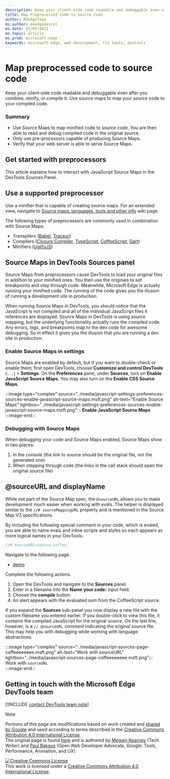 ```yaml
---
description: Keep your client-side code readable and debuggable even after you combine, minify, or compile it.
title: Map Preprocessed Code to Source Code
author: MSEdgeTeam
ms.author: msedgedevrel
ms.date: 01/07/2021
ms.topic: article
ms.prod: microsoft-edge
keywords: microsoft edge, web development, f12 tools, devtools
---
```

<!-- Copyright Meggin Kearney and Paul Bakaus

   Licensed under the Apache License, Version 2.0 (the "License");
   you may not use this file except in compliance with the License.
   You may obtain a copy of the License at

       https://www.apache.org/licenses/LICENSE-2.0

   Unless required by applicable law or agreed to in writing, software
   distributed under the License is distributed on an "AS IS" BASIS,
   WITHOUT WARRANTIES OR CONDITIONS OF ANY KIND, either express or implied.
   See the License for the specific language governing permissions and
   limitations under the License.  -->  

# Map preprocessed code to source code  

Keep your client-side code readable and debuggable even after you combine, minify, or compile it.  Use source maps to map your source code to your compiled code.  

### Summary  

*   Use Source Maps to map minified code to source code.  You are then able to read and debug compiled code in the original source.  
*   Only use pre-processors capable of producing Source Maps.  
*   Verify that your web server is able to serve Source Maps.  
    
<!--todo: add link to preprocessors capable of producing Source Maps when section is available -->  
<!--[]: /web/tools/setup/setup-preprocessors?#supported_preprocessors ""  -->  

## Get started with preprocessors  

This article explains how to interact with JavaScript Source Maps in the DevTools Sources Panel.  <!--For a first overview of what preprocessors are, how each may help, and how Source Maps work; navigate to Set Up CSS & JS Preprocessors.  -->  

<!--todo: add link to Set Up CSS & JS Preprocessors when section is available -->  
<!--[]: /web/tools/setup/setup-preprocessors#debugging-and-editing-preprocessed-content ""  -->  

## Use a supported preprocessor  

Use a minifier that is capable of creating source maps.  <!--For the most popular options, navigate to preprocessor support section.  -->  For an extended view, navigate to [Source maps: languages, tools and other info][GitHubWikiSourceMapsLanguagesTools] wiki page.  

<!--todo: add link to display the preprocessor support section when section is available -->  
<!--[]: /web/tools/setup/setup-preprocessors?#supported_preprocessors ""  -->  

The following types of preprocessors are commonly used in combination with Source Maps:  

*   Transpilers \([Babel][BabelJS], [Traceur][GitHubWikiGoogleTraceurCompiler]\)  
*   Compilers \([Closure Compiler][GitHubGoogleClosureCompiler], [TypeScript][TypeScriptMain], [CoffeeScript][CoffeeScriptMain], [Dart][DartMain]\)  
*   Minifiers \([UglifyJS][GitHubMishooUglifyJS]\)  
    
## Source Maps in DevTools Sources panel  

Source Maps from preprocessors cause DevTools to load your original files in addition to your minified ones.  You then use the originals to set breakpoints and step through code.  Meanwhile, Microsoft Edge is actually running your minified code.  The running of the code gives you the illusion of running a development site in production.  

When running Source Maps in DevTools, you should notice that the JavaScript is not compiled and all of the individual JavaScript files it references are displayed.  Source Maps in DevTools is using source mapping, but the underlying functionality actually runs the compiled code.  Any errors, logs, and breakpoints map to the dev code for awesome debugging.  So in effect it gives you the illusion that you are running a dev site in production.  

### Enable Source Maps in settings  

Source Maps are enabled by default<!-- \(as of Microsoft Edge 39\)-->, but if you want to double-check or enable them; first open DevTools, choose **Customize and control DevTools** \(`...`\) > **Settings**.  On the **Preferences** pane, under **Sources**, turn on **Enable JavaScript Source Maps**.  You may also turn on the **Enable CSS Source Maps**.  

:::image type="complex" source="../media/javascript-settings-preferences-sources-enable-javascript-source-maps.msft.png" alt-text="Enable Source Maps" lightbox="../media/javascript-settings-preferences-sources-enable-javascript-source-maps.msft.png":::
   **Enable JavaScript Source Maps**  
:::image-end:::  

### Debugging with Source Maps  

When debugging your code and Source Maps enabled, Source Maps show in two places:  

1.  In the console \(the link to source should be the original file, not the generated one\)  
1.  When stepping through code \(the links in the call stack should open the original source file\)  
    
<!--todo: add link to debugging your code when section is available -->  
<!--[DebugBreakpointsStepCode]: ../debug/breakpoints/step-code.md ""  -->  

## @sourceURL and displayName  

While not part of the Source Map spec, the `@sourceURL` allows you to make development much easier when working with evals.  The helper is displayed similar to the `//# sourceMappingURL` property and is mentioned in the Source Map V3 specifications.  

By including the following special comment in your code, which is evaled, you are able to name evals and inline scripts and styles so each appears as more logical names in your DevTools.  

```javascript
//# sourceURL=source.coffee
```  

Navigate to the following page.  

*   [demo][CssNinjaDemoSourceMapping]

Complete the following actions.  

1.  Open the DevTools and navigate to the **Sources** panel.  
1.  Enter in a filename into the **Name your code:** input field.  
1.  Choose the **compile** button.  
1.  An alert appears with the evaluated sum from the CoffeeScript source.  
    
If you expand the **Sources** sub-panel you now display a new file with the custom filename you entered earlier.  If you double-click to view this file, it contains the compiled JavaScript for the original source.  On the last line, however, is a `// @sourceURL` comment indicating the original source file.  This may help you with debugging while working with language abstractions.  

:::image type="complex" source="../media/javascript-sources-page-coffeeeeeeee.msft.png" alt-text="Work with sourceURL" lightbox="../media/javascript-sources-page-coffeeeeeeee.msft.png":::
   Work with `sourceURL`  
:::image-end:::  

## Getting in touch with the Microsoft Edge DevTools team

[!INCLUDE [contact DevTools team note](../includes/contact-devtools-team-note.md)]  

<!-- links -->  

[BabelJS]: https://babeljs.io "Babel is a JavaScript compiler"  

[CoffeeScriptMain]: https://coffeescript.org "CoffeeScript"  

[CssNinjaDemoSourceMapping]: https://www.thecssninja.com/demo/source_mapping/compile.html "A simple example of //# sourceURL eval naming"  

[DartMain]: https://www.dartlang.org "Dart programming language"  

[GitHubGoogleClosureCompiler]: https://github.com/google/closure-compiler "google/closure-compiler | GitHub"  

[GitHubMishooUglifyJS]: https://github.com/mishoo/UglifyJS "mishoo/UglifyJS | GitHub"  

[GitHubWikiSourceMapsLanguagesTools]: https://github.com/ryanseddon/source-map/wiki/Source-maps:-languages,-tools-and-other-info "Source maps: languages, tools and other info | GitHub wiki"  

[GitHubWikiGoogleTraceurCompiler]: https://github.com/google/traceur-compiler/wiki/Getting-Started "Getting Started - google/traceur-compiler | GitHub wiki"  

[TypeScriptMain]: https://www.typescriptlang.org "TypeScript"  

> [!NOTE]
> Portions of this page are modifications based on work created and [shared by Google][GoogleSitePolicies] and used according to terms described in the [Creative Commons Attribution 4.0 International License][CCA4IL].  
> The original page is found [here](https://developers.google.com/web/tools/chrome-devtools/javascript/source-maps) and is authored by [Meggin Kearney][MegginKearney] \(Tech Writer\) and [Paul Bakaus][PaulBakaus] \(Open Web Developer Advocate, Google: Tools, Performance, Animation, and UX\).  

[![Creative Commons License][CCby4Image]][CCA4IL]  
This work is licensed under a [Creative Commons Attribution 4.0 International License][CCA4IL].  

[CCA4IL]: https://creativecommons.org/licenses/by/4.0  
[CCby4Image]: https://i.creativecommons.org/l/by/4.0/88x31.png  
[GoogleSitePolicies]: https://developers.google.com/terms/site-policies  
[KayceBasques]: https://developers.google.com/web/resources/contributors/kaycebasques  
[MegginKearney]: https://developers.google.com/web/resources/contributors/megginkearney  
[PaulBakaus]: https://developers.google.com/web/resources/contributors/pbakaus  
